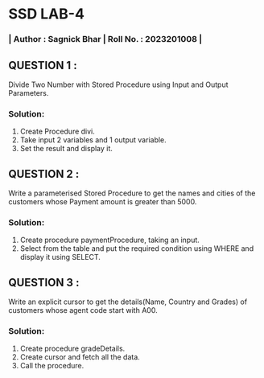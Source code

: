 # SSD LAB-4
### | Author : Sagnick Bhar | Roll No. : 2023201008 |  

## QUESTION 1 :  
Divide Two Number with Stored Procedure using Input and Output Parameters.  

### Solution:  
1. Create Procedure divi.
2. Take input 2 variables and 1 output variable.
3. Set the result and display it.

## QUESTION 2 :
Write a parameterised Stored Procedure to get the names and cities of the
customers whose Payment amount is greater than 5000.  

### Solution:  
1. Create procedure paymentProcedure, taking an input.
2. Select from the table and put the required condition using WHERE and display it using SELECT.

## QUESTION 3 :  
Write an explicit cursor to get the details(Name, Country and Grades) of customers
whose agent code start with A00.  

### Solution:
1. Create procedure gradeDetails.
2. Create cursor and fetch all the data.
3. Call the procedure.


